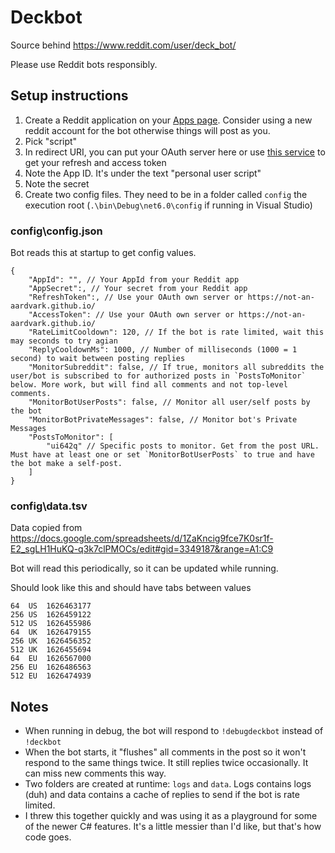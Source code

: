 # Deckbot

Source behind https://www.reddit.com/user/deck_bot/

Please use Reddit bots responsibly.

## Setup instructions

1. Create a Reddit application on your [Apps page](https://www.reddit.com/prefs/apps/). Consider using a new reddit account for the bot otherwise things will post as you.
  1. Pick "script"
  1. In redirect URI, you can put  your OAuth server here or use [this service](https://not-an-aardvark.github.io/reddit-oauth-helper/) to get your refresh and access token
  1. Note the App ID. It's under the text "personal user script"
  1. Note the secret
1. Create two config files. They need to be in a folder called `config` the execution root (`.\bin\Debug\net6.0\config` if running in Visual Studio)

### config\config.json

Bot reads this at startup to get config values.

```
{
	"AppId": "", // Your AppId from your Reddit app
	"AppSecret":, // Your secret from your Reddit app
	"RefreshToken":, // Use your OAuth own server or https://not-an-aardvark.github.io/
	"AccessToken": // Use your OAuth own server or https://not-an-aardvark.github.io/
	"RateLimitCooldown": 120, // If the bot is rate limited, wait this may seconds to try agian
	"ReplyCooldownMs": 1000, // Number of milliseconds (1000 = 1 second) to wait between posting replies
	"MonitorSubreddit": false, // If true, monitors all subreddits the user/bot is subscribed to for authorized posts in `PostsToMonitor` below. More work, but will find all comments and not top-level comments.
	"MonitorBotUserPosts": false, // Monitor all user/self posts by the bot
	"MonitorBotPrivateMessages": false, // Monitor bot's Private Messages
	"PostsToMonitor": [
		"ui642q" // Specific posts to monitor. Get from the post URL. Must have at least one or set `MonitorBotUserPosts` to true and have the bot make a self-post.
	]
}
```

### config\data.tsv

Data copied from https://docs.google.com/spreadsheets/d/1ZaKncig9fce7K0sr1f-E2_sgLH1HuKQ-q3k7clPMOCs/edit#gid=3349187&range=A1:C9

Bot will read this periodically, so it can be updated while running.

Should look like this and should have tabs between values

```
64	US	1626463177
256	US	1626459122
512	US	1626455986
64	UK	1626479155
256	UK	1626456352
512	UK	1626455694
64	EU	1626567000
256	EU	1626486563
512	EU	1626474939
```

## Notes

* When running in debug, the bot will respond to `!debugdeckbot` instead of `!deckbot`
* When the bot starts, it "flushes" all comments in the post so it won't respond to the same things twice. It still replies twice occasionally. It can miss new comments this way.
* Two folders are created at runtime: `logs` and `data`. Logs contains logs (duh) and data contains a cache of replies to send if the bot is rate limited.
* I threw this together quickly and was using it as a playground for some of the newer C# features. It's a little messier than I'd like, but that's how code goes.
